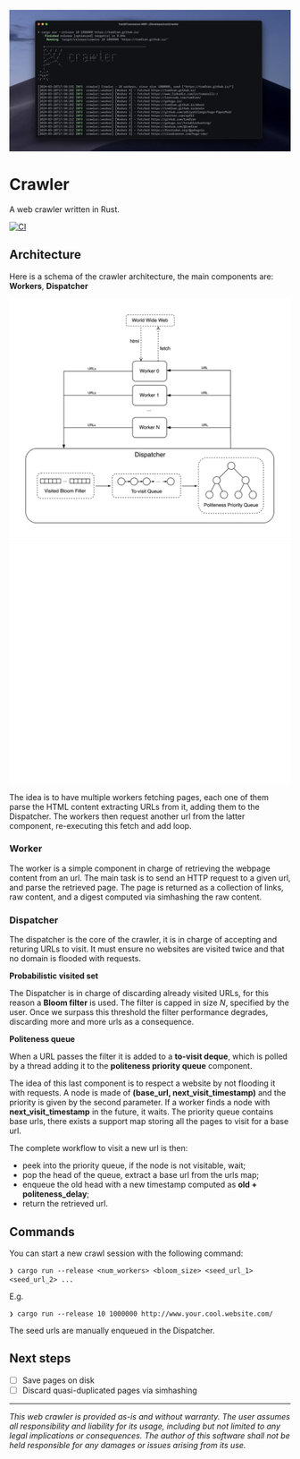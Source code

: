 ![banner](misc/banner.png)

# Crawler
A web crawler written in Rust.

[![CI](https://github.com/tomfran/crawler/actions/workflows/ci.yml/badge.svg)](https://github.com/tomfran/crawler/actions/workflows/ci.yml)


## Architecture

Here is a schema of the crawler architecture, the main components are: **Workers**, **Dispatcher**

![schema-l.png](misc/schema-l.png#gh-light-mode-only)
![schema-d.png](misc/schema-d.png#gh-dark-mode-only)

The idea is to have multiple workers fetching pages, each one of them parse the HTML content extracting URLs from it, adding them to the Dispatcher. 
The workers then request another url from the latter component, re-executing this fetch and add loop.

### Worker

The worker is a simple component in charge of retrieving the webpage content from an url. 
The main task is to send an HTTP request to a given url, and parse the retrieved page.
The page is returned as a collection of links, raw content, and a digest computed via simhashing the raw content.

### Dispatcher

The dispatcher is the core of the crawler, it is in charge of accepting and returing URLs 
to visit. It must ensure no websites are visited twice and that no domain 
is flooded with requests.

**Probabilistic visited set**

The Dispatcher is in charge of discarding already visited URLs, for this reason 
a **Bloom filter** is used. The filter is capped in size *N*, specified by the user. 
Once we surpass this threshold the filter performance degrades, discarding more and more urls 
as a consequence.

**Politeness queue**

When a URL passes the filter it is added to a **to-visit deque**, which is 
polled by a thread adding it to the **politeness priority queue** component.

The idea of this last component is to respect a website by not flooding it with 
requests. A node is made of **(base_url, next_visit_timestamp)** and the priority is 
given by the second parameter. If a worker finds a node with **next_visit_timestamp** in the future, it waits.
The priority queue contains base urls, there exists a support map 
storing all the pages to visit for a base url.

The complete workflow to visit a new url is then: 
- peek into the priority queue, if the node is not visitable, wait;
- pop the head of the queue, extract a base url from the urls map;
- enqueue the old head with a new timestamp computed as **old + politeness_delay**;
- return the retrieved url.

## Commands 

You can start a new crawl session with the following command: 

```
❯ cargo run --release <num_workers> <bloom_size> <seed_url_1> <seed_url_2> ...
```
E.g.
```
❯ cargo run --release 10 1000000 http://www.your.cool.website.com/  
```

The seed urls are manually enqueued in the Dispatcher.

## Next steps

- [ ] Save pages on disk
- [ ] Discard quasi-duplicated pages via simhashing

---

*This web crawler is provided as-is and without warranty. The user assumes all responsibility and liability for its usage, including but not limited to any legal implications or consequences. The author of this software shall not be held responsible for any damages or issues arising from its use.*